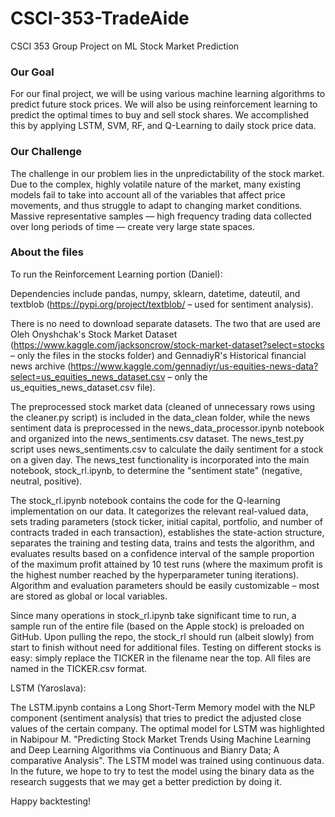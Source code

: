 # CSCI-353-TradeAide
CSCI 353 Group Project on ML Stock Market Prediction

### Our Goal
For our final project, we will be using various machine learning algorithms to predict future stock prices. We will also be using reinforcement learning to predict the optimal times to buy and sell stock shares. We accomplished this by applying LSTM, SVM, RF, and Q-Learning to daily stock price data. 

### Our Challenge
The challenge in our problem lies in the unpredictability of the stock market. Due to the complex, highly volatile nature of the market, many existing models fail to take into account all of the variables that affect price movements, and thus struggle to adapt to changing market conditions. Massive representative samples — high frequency trading data collected over long periods of time — create very large state spaces.

### About the files

To run the Reinforcement Learning portion (Daniel):

Dependencies include pandas, numpy, sklearn, datetime, dateutil, and textblob (https://pypi.org/project/textblob/ – used for sentiment analysis).

There is no need to download separate datasets. The two that are used are Oleh Onyshchak's Stock Market Dataset (https://www.kaggle.com/jacksoncrow/stock-market-dataset?select=stocks – only the files in the stocks folder) and GennadiyR's Historical financial news archive (https://www.kaggle.com/gennadiyr/us-equities-news-data?select=us_equities_news_dataset.csv – only the us_equities_news_dataset.csv file). 

The preprocessed stock market data (cleaned of unnecessary rows using the cleaner.py script) is included in the data_clean folder, while the news sentiment data is preprocessed in the news_data_processor.ipynb notebook and organized into the news_sentiments.csv dataset. The news_test.py script uses news_sentiments.csv to calculate the daily sentiment for a stock on a given day. The news_test functionality is incorporated into the main notebook, stock_rl.ipynb, to determine the "sentiment state" (negative, neutral, positive).

The stock_rl.ipynb notebook contains the code for the Q-learning implementation on our data. It categorizes the relevant real-valued data, sets trading parameters (stock ticker, initial capital, portfolio, and number of contracts traded in each transaction), establishes the state-action structure, separates the training and testing data, trains and tests the algorithm, and evaluates results based on a confidence interval of the sample proportion of the maximum profit attained by 10 test runs (where the maximum profit is the highest number reached by the hyperparameter tuning iterations). Algorithm and evaluation parameters should be easily customizable – most are stored as global or local variables.

Since many operations in stock_rl.ipynb take significant time to run, a sample run of the entire file (based on the Apple stock) is preloaded on GitHub. Upon pulling the repo, the stock_rl should run (albeit slowly) from start to finish without need for additional files. Testing on different stocks is easy: simply replace the TICKER in the filename near the top. All files are named in the TICKER.csv format. 

LSTM (Yaroslava):

The LSTM.ipynb contains a Long Short-Term Memory model with the NLP component (sentiment analysis) that tries to predict the adjusted close values of the certain company. The optimal model for LSTM was highlighted in Nabipour M. "Predicting Stock Market Trends Using Machine Learning and Deep Learning Algorithms via Continuous and Bianry Data; A comparative Analysis". The LSTM model was trained using continuous data. In the future, we hope to try to test the model using the binary data as the research suggests that we may get a better prediction by doing it.


Happy backtesting!
